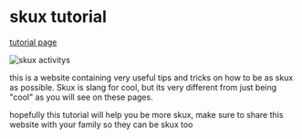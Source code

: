 <html>


  <head>

 <link rel='stylesheet' href='style2.css' type='text/css'/>


</head>



<body>
  


<h1>skux tutorial</h1>

<a href="https://skuxdlx.github.io/edwinnsphinxcat/"> tutorial page </a>

<img src="https://www.valleyprofile.co.nz/wp-content/uploads/2022/05/P1-VALLEY-PROFILE-Martina-Dairy-Ram-raid-WEB.jpg" alt="skux activitys">

<p >this is a website containing very useful tips and tricks on how to be as skux as possible. Skux is slang for cool, but its very different from just being "cool" as you will see on these pages.</p>

<p>hopefully this tutorial will help you be more skux, make sure to share this website with your family so they can be skux too</p>

</body>


</html>

